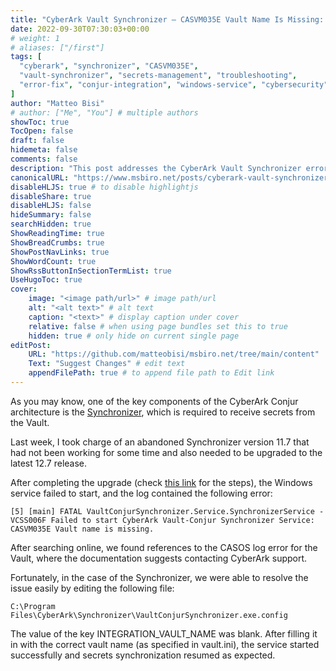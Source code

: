 ```yaml
---
title: "CyberArk Vault Synchronizer – CASVM035E Vault Name Is Missing: How to Fix It"
date: 2022-09-30T07:30:03+00:00
# weight: 1
# aliases: ["/first"]
tags: [
  "cyberark", "synchronizer", "CASVM035E",
  "vault-synchronizer", "secrets-management", "troubleshooting",
  "error-fix", "conjur-integration", "windows-service", "cybersecurity"
]
author: "Matteo Bisi"
# author: ["Me", "You"] # multiple authors
showToc: true
TocOpen: false
draft: false
hidemeta: false
comments: false
description: "This post addresses the CyberArk Vault Synchronizer error 'CASVM035E Vault name is missing' encountered during upgrade from version 11.7 to 12.7. It guides users through the straightforward fix by updating the INTEGRATION_VAULT_NAME value in the VaultConjurSynchronizer.exe.config file, restoring secrets synchronization functionality on Windows."
canonicalURL: "https://www.msbiro.net/posts/cyberark-vault-synchronizer-CASVM035E-fix/"
disableHLJS: true # to disable highlightjs
disableShare: true
disableHLJS: false
hideSummary: false
searchHidden: true
ShowReadingTime: true
ShowBreadCrumbs: true
ShowPostNavLinks: true
ShowWordCount: true
ShowRssButtonInSectionTermList: true
UseHugoToc: true
cover:
    image: "<image path/url>" # image path/url
    alt: "<alt text>" # alt text
    caption: "<text>" # display caption under cover
    relative: false # when using page bundles set this to true
    hidden: true # only hide on current single page
editPost:
    URL: "https://github.com/matteobisi/msbiro.net/tree/main/content"
    Text: "Suggest Changes" # edit text
    appendFilePath: true # to append file path to Edit link
---
```

As you may know, one of the key components of the CyberArk Conjur architecture is the [Synchronizer](https://docs.cyberark.com/Product-Doc/OnlineHelp/AAM-DAP/Latest/en/Content/Conjur/cv_Synchronizer-lp.htm), which is required to receive secrets from the Vault.

Last week, I took charge of an abandoned Synchronizer version 11.7 that had not been working for some time and also needed to be upgraded to the latest 12.7 release.

After completing the upgrade (check [this link](https://docs.cyberark.com/conjur-enterprise/latest/en/content/conjur/cv_upgrade.htm?tocpath=Integrations%7CCyberArk%20Vault%20Synchronizer%7C_____11) for the steps), the Windows service failed to start, and the log contained the following error:

```
[5] [main] FATAL VaultConjurSynchronizer.Service.SynchronizerService - VCSS006F Failed to start CyberArk Vault-Conjur Synchronizer Service: CASVM035E Vault name is missing.
```

After searching online, we found references to the CASOS log error for the Vault, where the documentation suggests contacting CyberArk support.

Fortunately, in the case of the Synchronizer, we were able to resolve the issue easily by editing the following file:

```
C:\Program Files\CyberArk\Synchronizer\VaultConjurSynchronizer.exe.config
```

The value of the key INTEGRATION_VAULT_NAME was blank. After filling it in with the correct vault name (as specified in vault.ini), the service started successfully and secrets synchronization resumed as expected.

